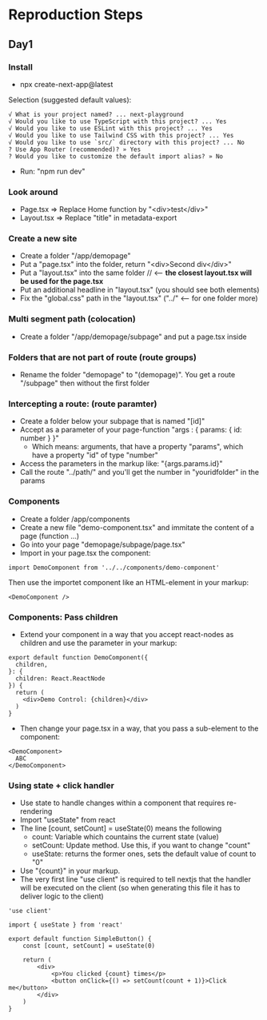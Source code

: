 # Reproduction Steps
## Day1

### Install
- npx create-next-app@latest

Selection (suggested default values):
```
√ What is your project named? ... next-playground
√ Would you like to use TypeScript with this project? ... Yes
√ Would you like to use ESLint with this project? ... Yes
√ Would you like to use Tailwind CSS with this project? ... Yes
√ Would you like to use `src/` directory with this project? ... No
? Use App Router (recommended)? » Yes
? Would you like to customize the default import alias? » No 
```

- Run: "npm run dev"

### Look around
- Page.tsx => Replace Home function by "&lt;div&gt;test&lt;/div&gt;"
- Layout.tsx => Replace "title" in metadata-export

### Create a new site 
- Create a folder "/app/demopage"
- Put a "page.tsx" into the folder, return "&lt;div&gt;Second div&lt;/div&gt;"
- Put a "layout.tsx" into the same folder // <-- **the closest layout.tsx will be used for the page.tsx**
- Put an additional headline in "layout.tsx" (you should see both elements)
- Fix the "global.css" path in the "layout.tsx" ("../" <-- for one folder more)

### Multi segment path (colocation)
- Create a folder "/app/demopage/subpage" and put a page.tsx inside

### Folders that are not part of route (route groups)
- Rename the folder "demopage" to "(demopage)". You get a route "/subpage" then without the first folder

### Intercepting a route: (route paramter)
- Create a folder below your subpage that is named "[id]"
- Accept as a parameter of your page-function "args : { params: { id: number } }"
    - Which means: arguments, that have a property "params", which have a property "id" of type "number"
- Access the parameters in the markup like: "{args.params.id}"
- Call the route "../path/<youridfoler>" and you'll get the number in "youridfolder" in the params

### Components
- Create a folder /app/components
- Create a new file "demo-component.tsx" and immitate the content of a page (function ...)
- Go into your page "demopage/subpage/page.tsx"
- Import in your page.tsx the component:

```JSX
import DemoComponent from '../../components/demo-component'
```

Then use the importet component like an HTML-element in your markup:

```JSX
<DemoComponent />
```

### Components: Pass children
- Extend your component in a way that you accept react-nodes as children and use the parameter in your markup:

```JSX
export default function DemoComponent({
  children,
}: {
  children: React.ReactNode
}) {
  return (
    <div>Demo Control: {children}</div>    
  )
}
```

- Then change your page.tsx in a way, that you pass a sub-element to the component:

```JSX
<DemoComponent>
  ABC
</DemoComponent>
```

### Using state + click handler
- Use state to handle changes within a component that requires re-rendering
- Import "useState" from react
- The line [count, setCount] = useState(0) means the following
  - count: Variable which countains the current state (value)
  - setCount: Update method. Use this, if you want to change "count"
  - useState: returns the former ones, sets the default value of count to "0"
- Use "{count}" in your markup.
- The very first line "use client" is required to tell nextjs that the handler will be executed on the client (so when generating this file it has to deliver logic to the client)

```JSX
'use client'

import { useState } from 'react'

export default function SimpleButton() {
    const [count, setCount] = useState(0)

    return (
        <div>
            <p>You clicked {count} times</p>
            <button onClick={() => setCount(count + 1)}>Click me</button>
        </div>
    )
}
```